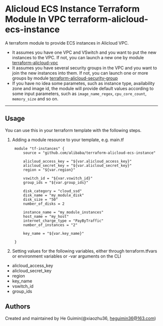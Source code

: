Alicloud ECS Instance Terraform Module In VPC
terraform-alicloud-ecs-instance
=====================================================================

A terraform module to provide ECS instances in Alicloud VPC.

- It assumes you have one VPC and VSwitch and you want to put the new instances to the VPC. If not, you can launch a new one by module [terraform-alicloud-vpc](https://github.com/alibaba/terraform-alicloud-vpc)
- It assumes you have several security groups in the VPC and you want to join the new instances into them. If not, you can launch one or more groups by module [terraform-alicloud-security-group](https://github.com/alibaba/terraform-alicloud-security-group)
- If you have no idea some parametes, such as instance type, availability zone and image id,
  the module will provide default values according to some input parameters, such as `image_name_regex`, `cpu_core_count`, `memory_size` and so on.


----------------------

Usage
-----
You can use this in your terraform template with the following steps.

1. Adding a module resource to your template, e.g. main.tf


        module "tf-instances" {
            source = "github.com/alibaba/terraform-alicloud-ecs-instance"

            alicloud_access_key = "${var.alicloud_access_key}"
            alicloud_secret_key = "${var.alicloud_secret_key}"
            region = "${var.region}"

            vswitch_id = "${var.vswitch_id}"
            group_ids = "${var.group_ids}"

            disk_category = "cloud_ssd"
            disk_name = "my_module_disk"
            disk_size = "50"
            number_of_disks = 2

            instance_name = "my_module_instances"
            host_name = "my_host"
            internet_charge_type = "PayByTraffic"
            number_of_instances = "2"

            key_name = "${var.key_name}"

        }

2. Setting values for the following variables, either through terraform.tfvars or environment variables or -var arguments on the CLI

- alicloud_access_key
- alicloud_secret_key
- region
- key_name
- vswitch_id
- group_ids


Authors
-------
Created and maintained by He Guimin(@xiaozhu36, heguimin36@163.com)
